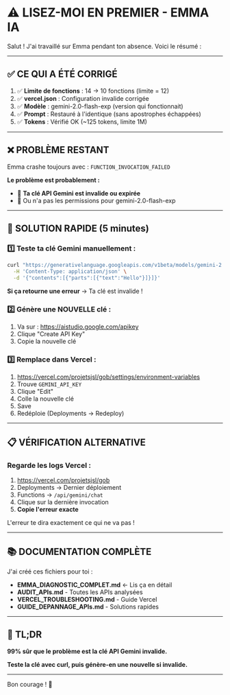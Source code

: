 # ⚠️ LISEZ-MOI EN PREMIER - EMMA IA

Salut ! J'ai travaillé sur Emma pendant ton absence. Voici le résumé :

---

## ✅ CE QUI A ÉTÉ CORRIGÉ

1. ✅ **Limite de fonctions** : 14 → 10 fonctions (limite = 12)
2. ✅ **vercel.json** : Configuration invalide corrigée
3. ✅ **Modèle** : gemini-2.0-flash-exp (version qui fonctionnait)
4. ✅ **Prompt** : Restauré à l'identique (sans apostrophes échappées)
5. ✅ **Tokens** : Vérifié OK (~125 tokens, limite 1M)

---

## ❌ PROBLÈME RESTANT

Emma crashe toujours avec : `FUNCTION_INVOCATION_FAILED`

**Le problème est probablement :**
- 🔴 **Ta clé API Gemini est invalide ou expirée**
- 🔴 Ou n'a pas les permissions pour gemini-2.0-flash-exp

---

## 🚀 SOLUTION RAPIDE (5 minutes)

### **1️⃣ Teste ta clé Gemini manuellement :**

```bash
curl "https://generativelanguage.googleapis.com/v1beta/models/gemini-2.0-flash-exp:generateContent?key=KEY" \
  -H 'Content-Type: application/json' \
  -d '{"contents":[{"parts":[{"text":"Hello"}]}]}'
```

**Si ça retourne une erreur** → Ta clé est invalide !

### **2️⃣ Génère une NOUVELLE clé :**

1. Va sur : https://aistudio.google.com/apikey
2. Clique "Create API Key"
3. Copie la nouvelle clé

### **3️⃣ Remplace dans Vercel :**

1. https://vercel.com/projetsjsl/gob/settings/environment-variables
2. Trouve `GEMINI_API_KEY`
3. Clique "Edit"
4. Colle la nouvelle clé
5. Save
6. Redéploie (Deployments → Redeploy)

---

## 📋 VÉRIFICATION ALTERNATIVE

### **Regarde les logs Vercel :**

1. https://vercel.com/projetsjsl/gob
2. Deployments → Dernier déploiement
3. Functions → `/api/gemini/chat`
4. Clique sur la dernière invocation
5. **Copie l'erreur exacte**

L'erreur te dira exactement ce qui ne va pas !

---

## 📚 DOCUMENTATION COMPLÈTE

J'ai créé ces fichiers pour toi :

- **EMMA_DIAGNOSTIC_COMPLET.md** ← Lis ça en détail
- **AUDIT_APIs.md** - Toutes les APIs analysées
- **VERCEL_TROUBLESHOOTING.md** - Guide Vercel
- **GUIDE_DEPANNAGE_APIs.md** - Solutions rapides

---

## 🎯 TL;DR

**99% sûr que le problème est la clé API Gemini invalide.**

**Teste la clé avec curl, puis génère-en une nouvelle si invalide.**

---

Bon courage ! 🚀

